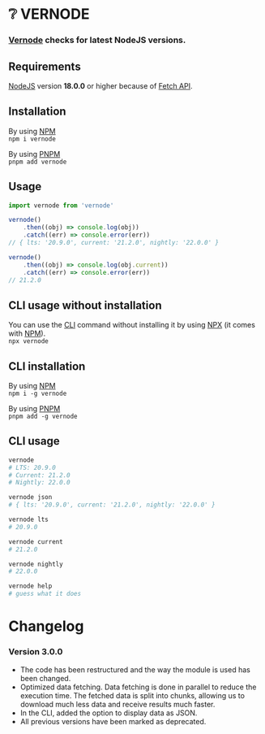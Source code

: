 # ❔ VERNODE

### [Vernode](https://www.npmjs.com/package/vernode) checks for latest NodeJS versions.

## Requirements
[NodeJS](https://nodejs.org/en/download) version **18.0.0** or higher because of [Fetch API](https://nodejs.org/en/blog/release/v18.0.0/).  

## Installation
By using [NPM](https://docs.npmjs.com/packages-and-modules/getting-packages-from-the-registry)  
`npm i vernode` 

By using [PNPM](https://pnpm.io/pnpm-cli)  
`pnpm add vernode`

## Usage
````js
import vernode from 'vernode'

vernode()
    .then((obj) => console.log(obj))
    .catch((err) => console.error(err))
// { lts: '20.9.0', current: '21.2.0', nightly: '22.0.0' }

vernode()
    .then((obj) => console.log(obj.current))
    .catch((err) => console.error(err))
// 21.2.0
````

## CLI usage without installation
You can use the [CLI](https://en.wikipedia.org/wiki/Command-line_interface) command without installing it by using [NPX](https://www.npmjs.com/package/npx) (it comes with [NPM](https://docs.npmjs.com/cli/v8/commands/npx/)).  
`npx vernode`

## CLI installation
By using [NPM](https://docs.npmjs.com/packages-and-modules/getting-packages-from-the-registry)  
`npm i -g vernode` 

By using [PNPM](https://pnpm.io/pnpm-cli)  
`pnpm add -g vernode`

## CLI usage

````bash
vernode
# LTS: 20.9.0
# Current: 21.2.0
# Nightly: 22.0.0

vernode json 
# { lts: '20.9.0', current: '21.2.0', nightly: '22.0.0' }

vernode lts
# 20.9.0

vernode current
# 21.2.0

vernode nightly
# 22.0.0

vernode help
# guess what it does
````

# Changelog
### Version 3.0.0
- The code has been restructured and the way the module is used has been changed.
- Optimized data fetching. Data fetching is done in parallel to reduce the execution time. The fetched data is split into chunks, allowing us to download much less data and receive results much faster.
- In the CLI, added the option to display data as JSON.
- All previous versions have been marked as deprecated.

